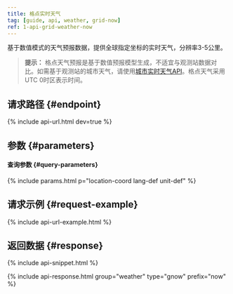 ```yaml
---
title: 格点实时天气
tag: [guide, api, weather, grid-now]
ref: 1-api-grid-weather-now
---
```


基于数值模式的天气预报数据，提供全球指定坐标的实时天气，分辨率3-5公里。

> **提示：** 格点天气预报是基于数值预报模型生成，不适宜与观测站数据对比。如需基于观测站的城市天气，请使用[城市实时天气API](/docs/api/weather/weather-now/)。格点天气采用UTC 0时区表示时间。

## 请求路径 {#endpoint}

{% include api-url.html dev=true %}

## 参数 {#parameters}

#### 查询参数 {#query-parameters}

{% include params.html p="location-coord lang-def unit-def" %}

## 请求示例 {#request-example}

{% include api-url-example.html %}

## 返回数据 {#response}

{% include api-snippet.html %}

{% include api-response.html group="weather" type="gnow" prefix="now"  %}
